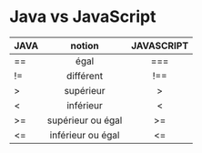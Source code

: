 # Java vs JavaScript

| JAVA     |      notion       | JAVASCRIPT |
| -------- |:-----------------:|:---------: |
|   ==     |         égal      |    ===     |
|   !=     |     différent     |    !==     |
|    >     |     supérieur     |     >      |
|    <     |     inférieur     |     <      |
|    >=    | supérieur ou égal |     >=     |
|    <=    | inférieur ou égal |     <=     |

